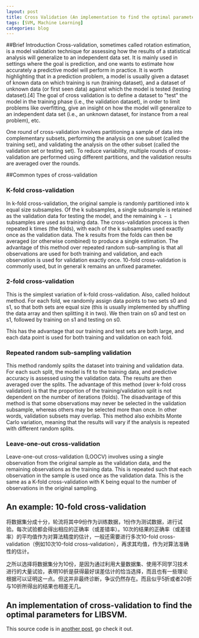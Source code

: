 ```yaml
---
layout: post
title: Cross Validation (An implementation to find the optimal parameters for LIBSVM)
tags: [SVM, Machine Learning]
categories: blog
---
```


##Brief Introduction
Cross-validation, sometimes called rotation estimation, is a model validation technique for assessing how the results of a statistical analysis will generalize to an independent data set. It is mainly used in settings where the goal is prediction, and one wants to estimate how accurately a predictive model will perform in practice. It is worth highlighting that in a prediction problem, a model is usually given a dataset of known data on which training is run (training dataset), and a dataset of unknown data (or first seen data) against which the model is tested (testing dataset).[4] The goal of cross validation is to define a dataset to "test" the model in the training phase (i.e., the validation dataset), in order to limit problems like overfitting, give an insight on how the model will generalize to an independent data set (i.e., an unknown dataset, for instance from a real problem), etc.

One round of cross-validation involves partitioning a sample of data into complementary subsets, performing the analysis on one subset (called the training set), and validating the analysis on the other subset (called the validation set or testing set). To reduce variability, multiple rounds of cross-validation are performed using different partitions, and the validation results are averaged over the rounds.

##Common types of cross-validation

### K-fold cross-validation
In k-fold cross-validation, the original sample is randomly partitioned into k equal size subsamples. Of the k subsamples, a single subsample is retained as the validation data for testing the model, and the remaining `k − 1` subsamples are used as training data. The cross-validation process is then repeated k times (the folds), with each of the k subsamples used exactly once as the validation data. The k results from the folds can then be averaged (or otherwise combined) to produce a single estimation. The advantage of this method over repeated random sub-sampling is that all observations are used for both training and validation, and each observation is used for validation exactly once. 10-fold cross-validation is commonly used, but in general k remains an unfixed parameter.

### 2-fold cross-validation
This is the simplest variation of k-fold cross-validation. Also, called holdout method. For each fold, we randomly assign data points to two sets s0 and s1, so that both sets are equal size (this is usually implemented by shuffling the data array and then splitting it in two). We then train on s0 and test on s1, followed by training on s1 and testing on s0.

This has the advantage that our training and test sets are both large, and each data point is used for both training and validation on each fold.

### Repeated random sub-sampling validation
This method randomly splits the dataset into training and validation data. For each such split, the model is fit to the training data, and predictive accuracy is assessed using the validation data. The results are then averaged over the splits. The advantage of this method (over k-fold cross validation) is that the proportion of the training/validation split is not dependent on the number of iterations (folds). The disadvantage of this method is that some observations may never be selected in the validation subsample, whereas others may be selected more than once. In other words, validation subsets may overlap. This method also exhibits Monte Carlo variation, meaning that the results will vary if the analysis is repeated with different random splits.

### Leave-one-out cross-validation
Leave-one-out cross-validation (LOOCV) involves using a single observation from the original sample as the validation data, and the remaining observations as the training data. This is repeated such that each observation in the sample is used once as the validation data. This is the same as a K-fold cross-validation with K being equal to the number of observations in the original sampling.

## An example: 10-fold cross-validation
将数据集分成十分，轮流将其中9份作为训练数据，1份作为测试数据，进行试验。每次试验都会得出相应的正确率（或差错率）。10次的结果的正确率（或差错率）的平均值作为对算法精度的估计，一般还需要进行多次10-fold cross-validation（例如10次10-fold cross-validation），再求其均值，作为对算法准确性的估计。

之所以选择将数据集分为10份，是因为通过利用大量数据集、使用不同学习技术进行的大量试验，表明10折是获得最好误差估计的恰当选择，而且也有一些理论根据可以证明这一点。但这并非最终诊断，争议仍然存在。而且似乎5折或者20折与10折所得出的结果也相差无几。

## An implementation of cross-validation to find the optimal parameters for LIBSVM.

This source code is in [another post](http://imkaywu.com/2014/01/15/find-the-optimal-parameter.html), go check it out.